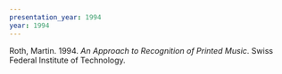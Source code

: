 ```yaml
---
presentation_year: 1994
year: 1994
---
```


Roth, Martin. 1994. <i>An Approach to Recognition of Printed Music</i>. Swiss Federal Institute of Technology.